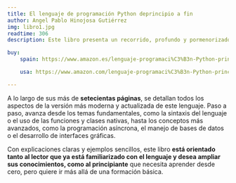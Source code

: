 ```yaml
---
title: El lenguaje de programación Python deprincipio a fin
author: Angel Pablo Hinojosa Gutiérrez
img: libro1.jpg
readtime: 306
description: Este libro presenta un recorrido, profundo y pormenorizado, por el lenguaje de programación Python.

buy:
    spain: https://www.amazon.es/lenguaje-programaci%C3%B3n-Python-principio-fin/dp/B0B5Q283BL/ref=sr_1_1?crid=3GG3QAKJJM6R5&dib=eyJ2IjoiMSJ9.0D0M6hCJdSNcbMPkyw9W4YVFlUIMjX_CT2SZv2AKwmNqcesZy3yk-rrj0fT4pjFeC83cYgI-0BJGlExnC92TFcv_stNtxNsmepu-sOkiBBE1kV6gb7l2OkJGxZpVuYlYD9dBnklGGWARv2NX3ABlCA.D3rGfLRyqTiSip0d6rpRJq_Lw3YcwiKGlYxUxQIeuqs&dib_tag=se&keywords=python+de+principio+a+fin&qid=1745174653&sprefix=python+de+pr%2Caps%2C562&sr=8-1

    usa: https://www.amazon.com/lenguaje-programaci%C3%B3n-Python-principio-Spanish/dp/B0B5Q283BL/ref=sr_1_3?dib=eyJ2IjoiMSJ9.ubLMnQ5f6BniLO5bijBOO6BXiSfsLDB1H5I1ArBNKTauH8coNstnJaR_qWQxDKUMs7jG5dQkMyM1iNi18i4nG33C2ksdTb8Nz255vs4gXKA_XpZMVPN4Q5d2D2jPTBv0q6tYk0a5Hmn3D43rscbPKgwW9KkYfAEaMpHaAQrOwEddyOy8MY1EgmoTv7cnoSdurfbae-qbm_tVKV5gV4VfTnzs03gsEaBZKK7nThTjk9E.0PCOxRuxrrYI78EJo0MPKiR8Q_8pblPuU917o9_9yS4&dib_tag=se&keywords=libro+de+programaci%C3%B3n&qid=1745170799&sr=8-3

---
```



A lo largo de sus más de **setecientas páginas**, se detallan todos los aspectos de la versión más moderna y actualizada de este lenguaje. Paso a paso, avanza desde los temas fundamentales, como la sintaxis del lenguaje o el uso de las funciones y clases nativas, hasta los conceptos más avanzados, como la programación asíncrona, el manejo de bases de datos o el desarrollo de interfaces gráficas.

Con explicaciones claras y ejemplos sencillos, este libro **está orientado tanto al lector que ya está familiarizado con el lenguaje y desea ampliar sus conocimientos, como al principiante** que necesita aprender desde cero, pero quiere ir más allá de una formación básica.